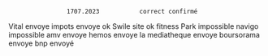                     1707.2023           correct confirmé
Vital               envoye
impots              envoye              ok
Swile               site ok
fitness Park        impossible
navigo              impossible
amv                 envoye
hemos               envoye
la mediatheque      envoye
boursorama          envoye
bnp                 envoyé